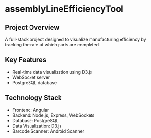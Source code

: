 # assemblyLineEfficiencyTool

## Project Overview

A full-stack project designed to visualize manufacturing efficiency by tracking the rate at which parts are completed.

## Key Features

- Real-time data visualization using D3.js
- WebSocket server
- PostgreSQL database

## Technology Stack

- Frontend: Angular
- Backend: Node.js, Express, WebSockets
- Database: PostgreSQL
- Data Visualization: D3.js
- Barcode Scanner: Android Scanner
